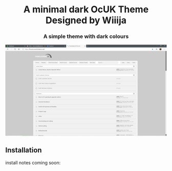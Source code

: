 <h1 align="center">
	A minimal dark OcUK Theme Designed by Wiiija
</h1>

<h3 align="center">
	A simple theme with dark colours
</h3>

<p align="center">
	<a href="https://overclockers.co.uk/forum"></a>
</p>

<p align="center">
	<img src="Screenshot.png" alt="Screenshot of the theme" width="550">
</p>


## Installation

install notes coming soon:

```install notes coming soon!
```
